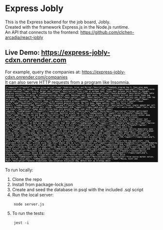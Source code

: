 # Express Jobly

This is the Express backend for the job board, Jobly.  
Created with the framework Express.js in the Node.js runtime.  
An API that connects to the frontend: https://github.com/clchen-arcadia/react-jobly  

## Live Demo: https://express-jobly-cdxn.onrender.com  
For example, query the companies at: https://express-jobly-cdxn.onrender.com/companies  
It can also serve HTTP requests from a program like Insomnia.
![Express Jobly API](./jobly-api.png "Express Jobly")

To run locally:
1. Clone the repo
2. Install from package-lock.json
3. Create and seed the database in psql with the included .sql script
4. Run the local server:
```
    node server.js
```
5. To run the tests:
```
    jest -i
```
